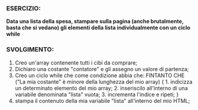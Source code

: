 ### ESERCIZIO:

**Data una lista della spesa, stampare sulla pagina (anche brutalmente, basta che si vedano) gli elementi della lista individualmente con un ciclo while**

### SVOLGIMENTO:

1. Creo un'array contenente tutti i cibi da comprare;
2. Dichiaro una costante "contatore" e gli assegno un valore di partenza;
3. Creo un ciclo while che come condizione abbia che:
    FINTANTO CHE ("La mia costante" è minore della lunghezza del mio array) {
        1. indicizza un determinato elemento del mio array;
        2. inseriscilo all'interno di una variabile denominata "lista" vuota;
        3. incrementa l'indice e ripeti;
    }
4. stampa il contenuto della mia variabile "lista" all'interno del mio HTML; 